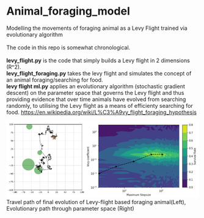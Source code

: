 # Animal_foraging_model
Modelling the movements of foraging animal as a Levy Flight trained via evolutionary algorithm <br/>
<br/>
The code in this repo is somewhat chronological. <br/>
<br/>
**levy_flight.py** is the code that simply builds a Levy flight in 2 dimensions (R^2). <br/>
**levy_flight_foraging.py** takes the levy flight and simulates the concept of an animal foraging/searching for food. <br/>
**levy flight ml.py** applies an evolutionary algorithm (stochastic gradient descent) on the parameter space that governs the Levy flight
and thus providing evidence that over time animals have evolved from searching randomly, to utilising the Levy flight as a means of
efficienty searching for food. https://en.wikipedia.org/wiki/L%C3%A9vy_flight_foraging_hypothesis <br/>

![Animal Foraging Example](foraging_plots2.png) <br/>
Travel path of final evolution of Levy-flight based foraging animal(Left), Evolutionary path through parameter space (Right)
